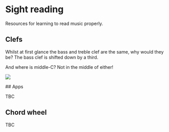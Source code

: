 # Sight reading

Resources for learning to read music properly.


## Clefs

Whilst at first glance the bass and treble clef are the same, why would they be? The bass clef is shifted down by a third.

And where is middle-C? Not in the middle of either!

![](https://2.bp.blogspot.com/-CpSYO-y9WKA/UPdrMBhjMEI/AAAAAAAAACI/CIJDJ2jYoHY/s1600/Screen+Shot+2013-01-16+at+9.08.17+PM.png)

## Apps

TBC

## Chord wheel

TBC